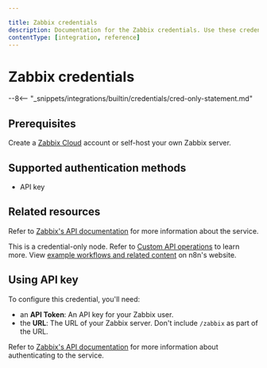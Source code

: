 ```yaml
---

title: Zabbix credentials
description: Documentation for the Zabbix credentials. Use these credentials to authenticate Zabbix in n8n, a workflow automation platform.
contentType: [integration, reference]
---
```


# Zabbix credentials

--8<-- "_snippets/integrations/builtin/credentials/cred-only-statement.md"

<!-- If this credential has numerous prerequisites, include the Prerequisites section below and remove the account reference in the in the Using_Auth method_ section.
If a single prereq. like having an account, delete the Prerequisites section here and just update the intro statement in the Using _Auth method_ section -->
## Prerequisites

Create a [Zabbix Cloud](https://www.zabbix.com/) account or self-host your own Zabbix server.

## Supported authentication methods

* API key

## Related resources

Refer to [Zabbix's API documentation](https://www.zabbix.com/documentation/current/en/manual/api) for more information about the service.

This is a credential-only node. Refer to [Custom API operations](/integrations/custom-operations.md) to learn more. View [example workflows and related content](https://n8n.io/integrations/zabbix/) on n8n's website.


## Using API key

To configure this credential, you'll need:

- an **API Token**: An API key for your Zabbix user.
- the **URL**: The URL of your Zabbix server. Don't include `/zabbix` as part of the URL.

Refer to [Zabbix's API documentation](https://www.zabbix.com/documentation/current/en/manual/api#authentication) for more information about authenticating to the service.
